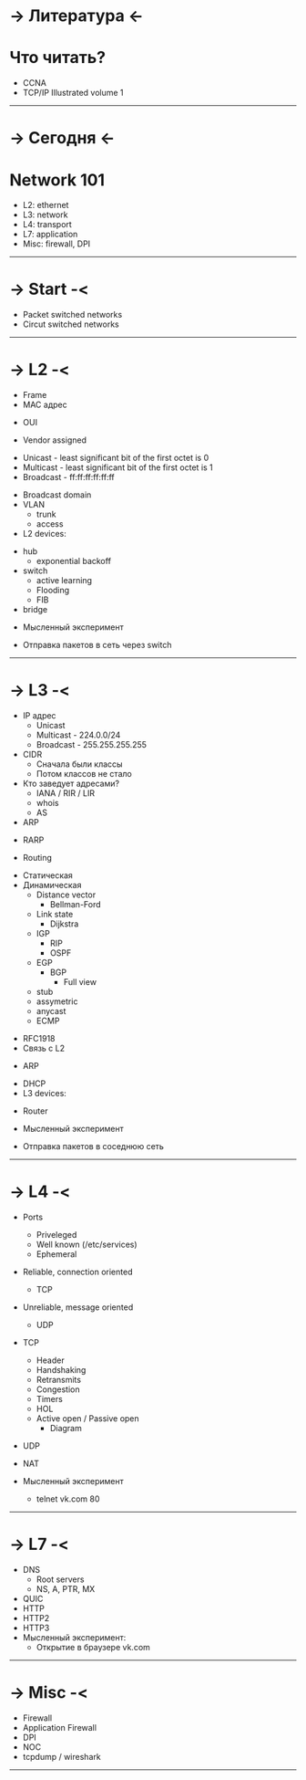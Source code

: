 -> Литература <-
================

# Что читать?
  * CCNA
  * TCP/IP Illustrated volume 1

---

-> Сегодня <-
=============

# Network 101
  * L2: ethernet
  * L3: network
  * L4: transport
  * L7: application
  * Misc: firewall, DPI

---

-> Start -<
===========
  * Packet switched networks
  * Circut switched networks

---

-> L2 -<
========
 * Frame
 * MAC адрес
  - OUI
   * Vendor assigned
  - Unicast   - least significant bit of the first octet is 0
  - Multicast - least significant bit of the first octet is 1
  - Broadcast - ff:ff:ff:ff:ff:ff
 * Broadcast domain
  * VLAN
    * trunk
    * access
 * L2 devices:
  - hub
    * exponential backoff
  - switch
    * active learning
    * Flooding
    * FIB
  - bridge
 * Мысленный эксперимент
  - Отправка пакетов в сеть через switch

---

-> L3 -<
========
 * IP адрес
   - Unicast
   - Multicast - 224.0.0/24
   - Broadcast - 255.255.255.255
 * CIDR
   - Сначала были классы
   - Потом классов не стало
 * Кто заведует адресами?
   * IANA / RIR / LIR
   * whois
   * AS
 * ARP
  - RARP
 * Routing
  - Статическая
  - Динамическая
    * Distance vector
      - Bellman-Ford
    * Link state
      - Dijkstra
    - IGP
      * RIP
      * OSPF
    - EGP
      * BGP
        - Full view
    - stub
    - assymetric
    - anycast
    - ECMP
 * RFC1918
 * Связь с L2
  - ARP
 * DHCP
 * L3 devices:
  - Router
 * Мысленный эксперимент
  - Отправка пакетов в соседнюю сеть

---

-> L4 -<
========
  * Ports
    - Priveleged
    - Well known (/etc/services)
    - Ephemeral
  * Reliable, connection oriented
    - TCP
  * Unreliable, message oriented
    - UDP

  * TCP
    - Header
    - Handshaking
    - Retransmits
    - Congestion
    - Timers
    - HOL
    - Active open / Passive open
      * Diagram
  * UDP
  * NAT
  * Мысленный эксперимент
    - telnet vk.com 80

---

-> L7 -<
========
  * DNS
    * Root servers
    * NS, A, PTR, MX
  * QUIC
  * HTTP
  * HTTP2
  * HTTP3
  * Мысленный эксперимент:
    - Открытие в браузере vk.com

---

-> Misc -<
==============
  * Firewall
  * Application Firewall
  * DPI
  * NOC
  * tcpdump / wireshark
---
